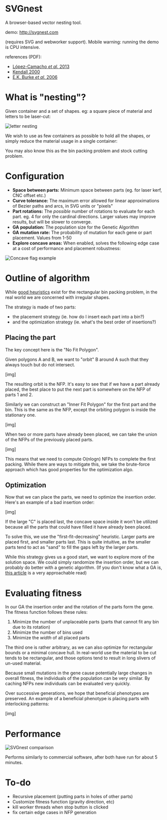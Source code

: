 # SVGnest

A browser-based vector nesting tool.

demo: http://svgnest.com

(requires SVG and webworker support). Mobile warning: running the demo is CPU intensive.

references (PDF):
- [López-Camacho *et al.* 2013](http://www.cs.stir.ac.uk/~goc/papers/EffectiveHueristic2DAOR2013.pdf)
- [Kendall 2000](http://www.graham-kendall.com/papers/k2001.pdf)
- [E.K. Burke *et al.* 2006](http://citeseerx.ist.psu.edu/viewdoc/download?doi=10.1.1.440.379&rep=rep1&type=pdf)

# What is "nesting"?

Given container and a set of shapes. eg: a square piece of material and letters to be laser-cut:

![letter nesting](http://svgnest.com/letters.png)

We wish to use as few containers as possible to hold all the shapes, or simply reduce the material usage in a single container:

You may also know this as the bin packing problem and stock cutting problem.

# Configuration

- **Space between parts:** Minimum space between parts (eg. for laser kerf, CNC offset etc.)
- **Curve tolerance:** The maximum error allowed for linear approximations of Bezier paths and arcs, in SVG units or "pixels"
- **Part rotations:** The *possible* number of rotations to evaluate for each part. eg. 4 for only the cardinal directions. Larger values may improve results, but will be slower to converge.
- **GA population:** The population size for the Genetic Algorithm
- **GA mutation rate:** The probability of mutation for each gene or part placement. Values from 1-50
- **Explore concave areas:** When enabled, solves the following edge case at a cost of performance and placement robustness:

![Concave flag example](http://svgnest.com/concave.png)

# Outline of algorithm

While [good heuristics](http://cgi.csc.liv.ac.uk/~epa/surveyhtml.html) exist for the rectangular bin packing problem, in the real world we are concerned with irregular shapes.

The strategy is made of two parts:

- the placement strategy (ie. how do I insert each part into a bin?)
- and the optimization strategy (ie. what's the best order of insertions?)

## Placing the part

The key concept here is the "No Fit Polygon".

Given polygons A and B, we want to "orbit" B around A such that they always touch but do not intersect.

[img]

The resulting orbit is the NFP. It's easy to see that if we have a part already placed, the best place to put the next part is somewhere on the NFP of parts 1 and 2.

Similarly we can construct an "Inner Fit Polygon" for the first part and the bin. This is the same as the NFP, except the orbiting polygon is inside the stationary one.

[img]

When two or more parts have already been placed, we can take the union of the NFPs of the previously placed parts.

[img]

This means that we need to compute O(nlogn) NFPs to complete the first packing. While there are ways to mitigate this, we take the brute-force approach which has good properties for the optimization algo.

## Optimization

Now that we can place the parts, we need to optimize the insertion order. Here's an example of a bad insertion order:

[img]

If the large "C" is placed last, the concave space inside it won't be utilized because all the parts that could have filled it have already been placed.

To solve this, we use the "first-fit-decreasing" heuristic. Larger parts are placed first, and smaller parts last. This is quite intuitive, as the smaller parts tend to act as "sand" to fill the gaps left by the larger parts.

While this strategy gives us a good start, we want to explore more of the solution space. We could simply randomize the insertion order, but we can probably do better with a genetic algorithm. (If you don't know what a GA is, [this article](http://www.ai-junkie.com/ga/intro/gat1.html) is a very approachable read)

# Evaluating fitness

In our GA the insertion order and the rotation of the parts form the gene. The fitness function follows these rules:

1. Minimize the number of unplaceable parts (parts that cannot fit any bin due to its rotation)
2. Minimize the number of bins used
3. Minimize the *width* of all placed parts

The third one is rather arbitrary, as we can also optimize for rectangular bounds or a minimal concave hull. In real-world use the material to be cut tends to be rectangular, and those options tend to result in long slivers of un-used material.

Because small mutations in the gene cause potentially large changes in overall fitness, the individuals of the population can be very similar. By caching NFPs new individuals can be evaluated very quickly.

Over successive generations, we hope that beneficial phenotypes are preserved. An example of a beneficial phenotype is placing parts with interlocking patterns:

[img]

# Performance

![SVGnest comparison](http://svgnest.com/comparison1.png)

Performs similarly to commercial software, after both have run for about 5 minutes.

# To-do

- Recursive placement (putting parts in holes of other parts)
- Customize fitness function (gravity direction, etc)
- kill worker threads when stop button is clicked
- fix certain edge cases in NFP generation